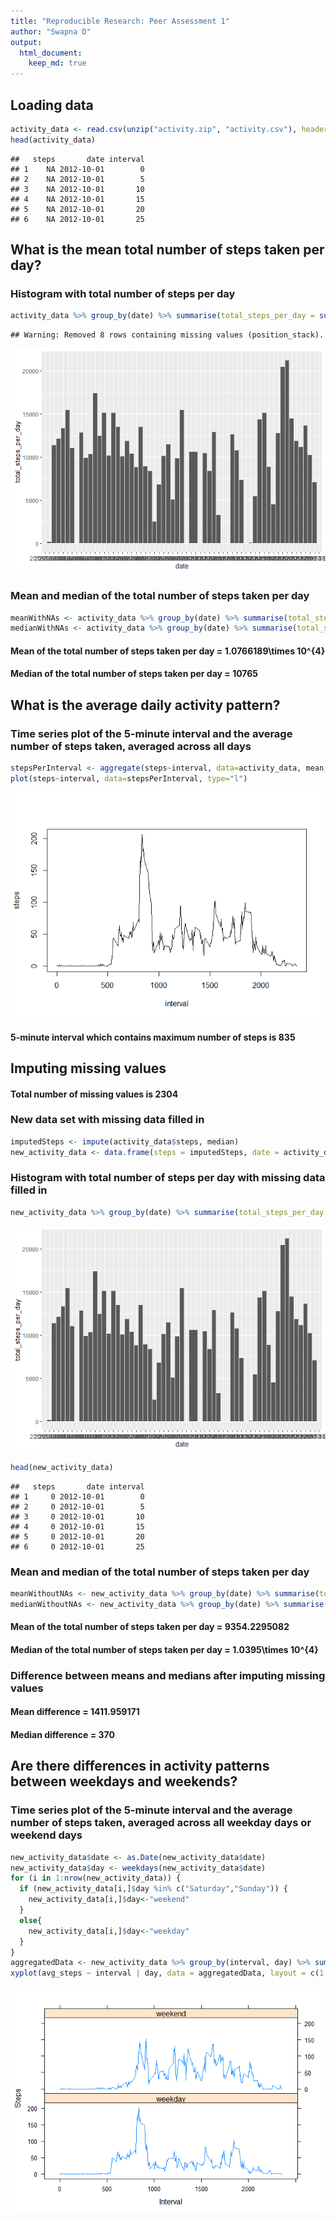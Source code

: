 ```yaml
---
title: "Reproducible Research: Peer Assessment 1"
author: "Swapna D"
output: 
  html_document:
    keep_md: true
---
```





## Loading data


```r
activity_data <- read.csv(unzip("activity.zip", "activity.csv"), header = TRUE, sep = ",")
head(activity_data)
```

```
##   steps       date interval
## 1    NA 2012-10-01        0
## 2    NA 2012-10-01        5
## 3    NA 2012-10-01       10
## 4    NA 2012-10-01       15
## 5    NA 2012-10-01       20
## 6    NA 2012-10-01       25
```

## What is the mean total number of steps taken per day?

### Histogram with total number of steps per day


```r
activity_data %>% group_by(date) %>% summarise(total_steps_per_day = sum(steps)) %>% ggplot(aes(x = date, y = total_steps_per_day)) + geom_bar(stat = "identity")
```

```
## Warning: Removed 8 rows containing missing values (position_stack).
```

![](PA1_template_files/figure-html/unnamed-chunk-2-1.png)<!-- -->

### Mean and median of the total number of steps taken per day


```r
meanWithNAs <- activity_data %>% group_by(date) %>% summarise(total_steps_per_day = sum(steps)) %>% summarise(mean_steps = mean(total_steps_per_day, na.rm = TRUE))
medianWithNAs <- activity_data %>% group_by(date) %>% summarise(total_steps_per_day = sum(steps)) %>% summarise(median_steps = median(total_steps_per_day, na.rm = TRUE))
```
#### Mean of the total number of steps taken per day = 1.0766189\times 10^{4}
#### Median of the total number of steps taken per day = 10765

## What is the average daily activity pattern?

### Time series plot of the 5-minute interval and the average number of steps taken, averaged across all days

```r
stepsPerInterval <- aggregate(steps~interval, data=activity_data, mean, na.rm=TRUE)
plot(steps~interval, data=stepsPerInterval, type="l")
```

![](PA1_template_files/figure-html/unnamed-chunk-4-1.png)<!-- -->

#### 5-minute interval which contains maximum number of steps is 835

## Imputing missing values

#### Total number of missing values is 2304

### New data set with missing data filled in


```r
imputedSteps <- impute(activity_data$steps, median)
new_activity_data <- data.frame(steps = imputedSteps, date = activity_data$date, interval = activity_data$interval)
```

### Histogram with total number of steps per day with missing data filled in

```r
new_activity_data %>% group_by(date) %>% summarise(total_steps_per_day = sum(steps)) %>% ggplot(aes(x = date, y = total_steps_per_day)) + geom_bar(stat = "identity")
```

![](PA1_template_files/figure-html/unnamed-chunk-6-1.png)<!-- -->

```r
head(new_activity_data)
```

```
##   steps       date interval
## 1     0 2012-10-01        0
## 2     0 2012-10-01        5
## 3     0 2012-10-01       10
## 4     0 2012-10-01       15
## 5     0 2012-10-01       20
## 6     0 2012-10-01       25
```

### Mean and median of the total number of steps taken per day

```r
meanWithoutNAs <- new_activity_data %>% group_by(date) %>% summarise(total_steps_per_day = sum(steps)) %>% summarise(mean_steps = mean(total_steps_per_day, na.rm = TRUE))
medianWithoutNAs <- new_activity_data %>% group_by(date) %>% summarise(total_steps_per_day = sum(steps)) %>% summarise(median_steps = median(total_steps_per_day, na.rm = TRUE))
```
#### Mean of the total number of steps taken per day = 9354.2295082
#### Median of the total number of steps taken per day = 1.0395\times 10^{4}

### Difference between means and medians after imputing missing values
#### Mean difference = 1411.959171
#### Median difference = 370

## Are there differences in activity patterns between weekdays and weekends?

### Time series plot of the 5-minute interval and the average number of steps taken, averaged across all weekday days or weekend days


```r
new_activity_data$date <- as.Date(new_activity_data$date)
new_activity_data$day <- weekdays(new_activity_data$date)
for (i in 1:nrow(new_activity_data)) {
  if (new_activity_data[i,]$day %in% c("Saturday","Sunday")) {
    new_activity_data[i,]$day<-"weekend"
  }
  else{
    new_activity_data[i,]$day<-"weekday"
  }
}
aggregatedData <- new_activity_data %>% group_by(interval, day) %>% summarise(avg_steps = mean(steps, na.rm = TRUE))
xyplot(avg_steps ~ interval | day, data = aggregatedData, layout = c(1,2), type = "l", xlab = "Interval", ylab = "Steps")
```

![](PA1_template_files/figure-html/unnamed-chunk-8-1.png)<!-- -->
